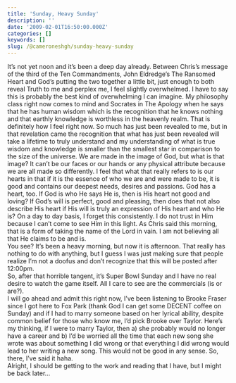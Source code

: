 ```yaml
---
title: 'Sunday, Heavy Sunday'
description: ''
date: '2009-02-01T16:50:00.000Z'
categories: []
keywords: []
slug: /@cameroneshgh/sunday-heavy-sunday
---
```


It’s not yet noon and it’s been a deep day already. Between Chris’s message of the third of the Ten Commandments, John Eldredge’s The Ransomed Heart and God’s putting the two together a little bit, just enough to both reveal Truth to me and perplex me, I feel slightly overwhelmed. I have to say this is probably the best kind of overwhelming I can imagine. My philosophy class right now comes to mind and Socrates in The Apology when he says that he has human wisdom which is the recognition that he knows nothing and that earthly knowledge is worthless in the heavenly realm. That is definitely how I feel right now. So much has just been revealed to me, but in that revelation came the recognition that what has just been revealed will take a lifetime to truly understand and my understanding of what is true wisdom and knowledge is smaller than the smallest star in comparison to the size of the universe. We are made in the image of God, but what is that image? It can’t be our faces or our hands or any physical attribute because we are all made so differently. I feel that what that really refers to is our hearts in that if it is the essence of who we are and were made to be, it is good and contains our deepest needs, desires and passions. God has a heart, too. If God is who He says He is, then is His heart not good and loving? If God’s will is perfect, good and pleasing, then does that not also describe His heart if His will is truly an expression of His heart and who He is? On a day to day basis, I forget this consistently. I do not trust in Him because I can’t come to see Him in this light. As Chris said this morning, that is a form of taking the name of the Lord in vain. I am not believing all that He claims to be and is.  
You see? It’s been a heavy morning, but now it is afternoon. That really has nothing to do with anything, but I guess I was just making sure that people realize I’m not a doofus and don’t recognize that this will be posted after 12:00pm.  
So, after that horrible tangent, it’s Super Bowl Sunday and I have no real desire to watch the game itself. All I care to see are the commercials (is or are?).  
I will go ahead and admit this right now, I’ve been listening to Brooke Fraser since I got here to Fox Park (thank God I can get some DECENT coffee on Sunday) and if I had to marry someone based on her lyrical ability, despite common belief for those who know me, I’d pick Brooke over Taylor. Here’s my thinking, if I were to marry Taylor, then a) she probably would no longer have a career and b) I’d be worried all the time that each new song she wrote was about something I did wrong or that everything I did wrong would lead to her writing a new song. This would not be good in any sense. So, there, I’ve said it haha.  
Alright, I should be getting to the work and reading that I have, but I might be back later…